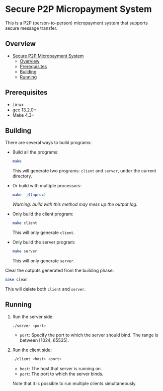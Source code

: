 # Secure P2P Micropayment System
This is a P2P (person-to-person) micropayment system that supports secure message transfer.

## Overview
- [Secure P2P Micropayment System](#secure-p2p-micropayment-system)
  - [Overview](#overview)
  - [Prerequisites](#prerequisites)
  - [Building](#building)
  - [Running](#running)

## Prerequisites

- Linux
- gcc 13.2.0+
- Make 4.3+

## Building

There are several ways to build programs:

- Build all the programs:
  ```bash
  make
  ```
  This will generate two programs: `client` and `server`, under the current directory.

- Or build with multiple processors:
  ```bash
  make -j$(nproc)
  ```
  *Warning: build with this method may mess up the output log.*

- Only build the client program:
  ```bash
  make client
  ```
  This will only generate `client`.

- Only build the server program:
  ```bash
  make server
  ```
  This will only generate `server`.

Clear the outputs generated from the building phase:
```bash
make clean
```
This will delete both `client` and `server`.

## Running

1. Run the server side:
   ```bash
   ./server <port>
   ```
   - `port`: Specify the port to which the server should bind. The range is between [1024, 65535].  
 
2. Run the client side:
   ```bash
   ./client <host> <port>
   ``` 
   - `host`: The host that server is running on.
   - `port`: The port to which the server binds.
   
   Note that it is possible to run multiple clients simultaneously.
